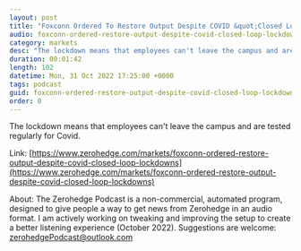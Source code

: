 ```yaml
---
layout: post
title: "Foxconn Ordered To Restore Output Despite COVID &quot;Closed Loop&quot; Lockdowns"
audio: foxconn-ordered-restore-output-despite-covid-closed-loop-lockdowns-0
category: markets
desc: "The lockdown means that employees can't leave the campus and are tested regularly for Covid."
duration: 00:01:42
length: 102
datetime: Mon, 31 Oct 2022 17:25:00 +0000
tags: podcast
guid: foxconn-ordered-restore-output-despite-covid-closed-loop-lockdowns-0
order: 0
---
```

The lockdown means that employees can't leave the campus and are tested regularly for Covid.

Link: [https://www.zerohedge.com/markets/foxconn-ordered-restore-output-despite-covid-closed-loop-lockdowns](https://www.zerohedge.com/markets/foxconn-ordered-restore-output-despite-covid-closed-loop-lockdowns)

About: The Zerohedge Podcast is a non-commercial, automated program, designed to give people a way to get news from Zerohedge in an audio format.  I am actively working on tweaking and improving the setup to create a better listening experience (October 2022).  Suggestions are welcome: [zerohedgePodcast@outlook.com](mailto:zerohedgePodcast@outlook.com)